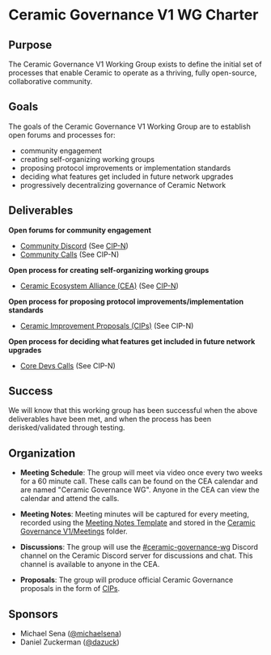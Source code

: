 # Ceramic Governance V1 WG Charter


## Purpose

The Ceramic Governance V1 Working Group exists to define the initial set of processes that enable Ceramic to operate as a thriving, fully open-source, collaborative community.


## Goals

The goals of the Ceramic Governance V1 Working Group are to establish open forums and processes for:

- community engagement
- creating self-organizing working groups
- proposing protocol improvements or implementation standards
- deciding what features get included in future network upgrades
- progressively decentralizing governance of Ceramic Network 

## Deliverables

**Open forums for community engagement**

- [Community Discord](https://discord.gg/6VRZpGP) (See [CIP-N](https://github.com/ceramicnetwork/CIP/issues/39))
- [Community Calls](https://calendar.google.com/calendar/b/3?cid=Y2VyYW1pYy5uZXR3b3JrX3JsNzFrcXZtNzE4ZGY4aWk2cDZzanNmbDdjQGdyb3VwLmNhbGVuZGFyLmdvb2dsZS5jb20) (See CIP-N)

**Open process for creating self-organizing working groups**

- [Ceramic Ecosystem Alliance (CEA)](http://github.com/ceramicnetwork/CEA) (See [CIP-N](https://github.com/ceramicnetwork/CIP/issues/40))

**Open process for proposing protocol improvements/implementation standards**

- [Ceramic Improvement Proposals (CIPs)](http://github.com/ceramicnetwork/CIP) (See CIP-N)

**Open process for deciding what features get included in future network upgrades**

- [Core Devs Calls](https://calendar.google.com/calendar/b/3?cid=Y2VyYW1pYy5uZXR3b3JrX3JsNzFrcXZtNzE4ZGY4aWk2cDZzanNmbDdjQGdyb3VwLmNhbGVuZGFyLmdvb2dsZS5jb20) (See CIP-N)


## Success

We will know that this working group has been successful when the above deliverables have been met, and when the process has been derisked/validated through testing.


## Organization

- **Meeting Schedule**: The group will meet via video once every two weeks for a 60 minute call. These calls can be found on the CEA calendar and are named "Ceramic Governance WG". Anyone in the CEA can view the calendar and attend the calls.

- **Meeting Notes**: Meeting minutes will be captured for every meeting, recorded using the [Meeting Notes Template](templates/meeting-notes-template.md) and stored in the [Ceramic Governance V1/Meetings](working-groups/ceramic-governance/meetings) folder.

- **Discussions**: The group will use the [#ceramic-governance-wg](https://discord.gg/s5TfHct) Discord channel on the Ceramic Discord server for discussions and chat. This channel is available to anyone in the CEA.

- **Proposals**: The group will produce official Ceramic Governance proposals in the form of [CIPs](http://github.com/ceramicnetwork/cip).


## Sponsors

- Michael Sena ([@michaelsena](http://github.com/michaelsena))
- Daniel Zuckerman ([@dazuck](http://github.com/dazuck))
